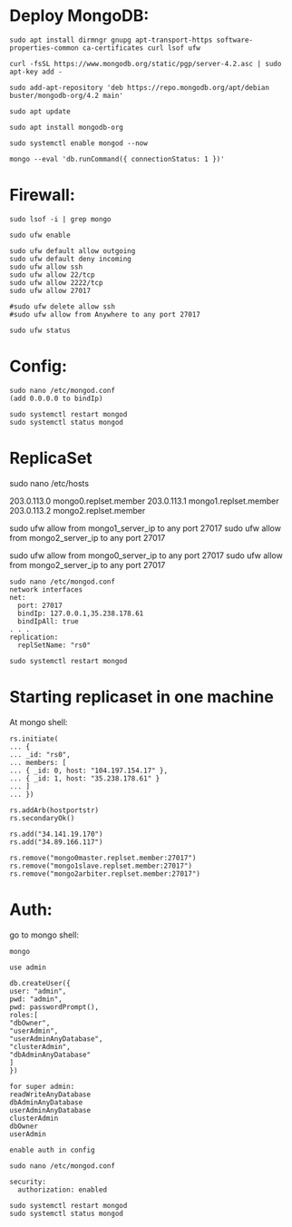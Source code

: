 # Deploy MongoDB:

```
sudo apt install dirmngr gnupg apt-transport-https software-properties-common ca-certificates curl lsof ufw

curl -fsSL https://www.mongodb.org/static/pgp/server-4.2.asc | sudo apt-key add -

sudo add-apt-repository 'deb https://repo.mongodb.org/apt/debian buster/mongodb-org/4.2 main'

sudo apt update

sudo apt install mongodb-org

sudo systemctl enable mongod --now

mongo --eval 'db.runCommand({ connectionStatus: 1 })'
```



# Firewall: 

```
sudo lsof -i | grep mongo

sudo ufw enable

sudo ufw default allow outgoing
sudo ufw default deny incoming
sudo ufw allow ssh
sudo ufw allow 22/tcp
sudo ufw allow 2222/tcp
sudo ufw allow 27017

#sudo ufw delete allow ssh
#sudo ufw allow from Anywhere to any port 27017

sudo ufw status
```


# Config:

```
sudo nano /etc/mongod.conf
(add 0.0.0.0 to bindIp)

sudo systemctl restart mongod
sudo systemctl status mongod
```


# ReplicaSet 

sudo nano /etc/hosts

203.0.113.0 mongo0.replset.member
203.0.113.1 mongo1.replset.member
203.0.113.2 mongo2.replset.member

sudo ufw allow from mongo1_server_ip to any port 27017
sudo ufw allow from mongo2_server_ip to any port 27017

sudo ufw allow from mongo0_server_ip to any port 27017
sudo ufw allow from mongo2_server_ip to any port 27017

```
sudo nano /etc/mongod.conf
network interfaces
net:
  port: 27017
  bindIp: 127.0.0.1,35.238.178.61
  bindIpAll: true
. . .
replication:
  replSetName: "rs0"

sudo systemctl restart mongod
```

# Starting replicaset in one machine


At mongo shell:

```
rs.initiate(
... {
... _id: "rs0",
... members: [
... { _id: 0, host: "104.197.154.17" },
... { _id: 1, host: "35.238.178.61" }
... ]
... })
```

```
rs.addArb(hostportstr)
rs.secondaryOk()

rs.add("34.141.19.170")
rs.add("34.89.166.117")

rs.remove("mongo0master.replset.member:27017")
rs.remove("mongo1slave.replset.member:27017")
rs.remove("mongo2arbiter.replset.member:27017")
```



# Auth:

go to mongo shell: 

```mongo```

```use admin```

```
db.createUser({
user: "admin",
pwd: "admin",
pwd: passwordPrompt(),
roles:[
"dbOwner", 
"userAdmin", 
"userAdminAnyDatabase",
"clusterAdmin",
"dbAdminAnyDatabase"
]
})
```


```
for super admin:
readWriteAnyDatabase
dbAdminAnyDatabase
userAdminAnyDatabase
clusterAdmin
dbOwner 
userAdmin
```

```
enable auth in config

sudo nano /etc/mongod.conf

security:
  authorization: enabled

sudo systemctl restart mongod
sudo systemctl status mongod
```